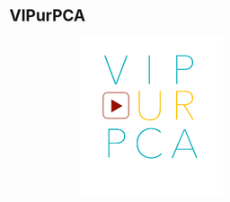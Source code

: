 # VIPurPCA

<p align="center">
  <img src="	https://github.com/Integrative-Transcriptomics/VIPurPCA/blob/main/images/logo.png" width="256">
</p>